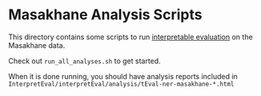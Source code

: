 # Masakhane Analysis Scripts

This directory contains some scripts to run [interpretable evaluation](https://github.com/neulab/InterpretEval) on the Masakhane data.

Check out `run_all_analyses.sh` to get started.

When it is done running, you should have analysis reports included in `InterpretEval/interpretEval/analysis/tEval-ner-masakhane-*.html`
